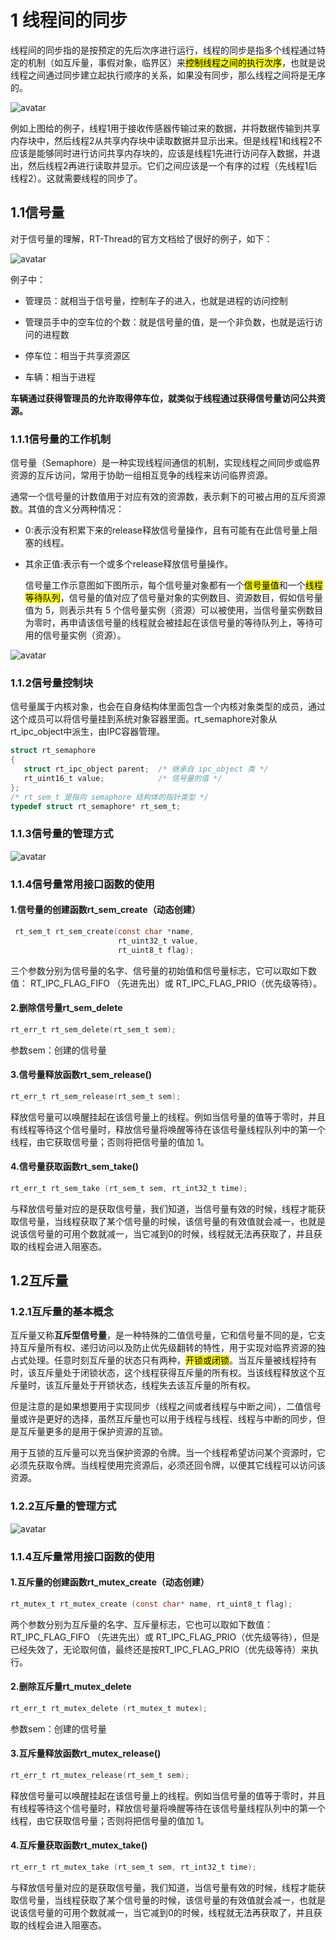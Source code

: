 # 1 线程间的同步

  线程间的同步指的是按预定的先后次序进行运行，线程的同步是指多个线程通过特定的机制（如互斥量，事假对象，临界区）来<mark>控制线程之间的执行次序</mark>，也就是说线程之间通过同步建立起执行顺序的关系，如果没有同步，那么线程之间将是无序的。

<img src="https://www.rt-thread.org/document/site/rt-thread-version/rt-thread-standard/programming-manual/ipc1/figures/06inter_ths_commu1.png" title="" alt="avatar" data-align="center">

例如上图给的例子，线程1用于接收传感器传输过来的数据，并将数据传输到共享内存块中，然后线程2从共享内存块中读取数据并显示出来。但是线程1和线程2不应该是能够同时进行访问共享内存块的，应该是线程1先进行访问存入数据，并退出，然后线程2再进行读取并显示。它们之间应该是一个有序的过程（先线程1后线程2）。这就需要线程的同步了。

## 1.1信号量

对于信号量的理解，RT-Thread的官方文档给了很好的例子，如下：

![avatar](https://img-blog.csdnimg.cn/e412dfdc89fb42ce9917656a15e1cbab.png)

例子中：

- 管理员：就相当于信号量，控制车子的进入，也就是进程的访问控制

- 管理员手中的空车位的个数：就是信号量的值，是一个非负数，也就是运行访问的进程数

- 停车位：相当于共享资源区

- 车辆：相当于进程

**车辆通过获得管理员的允许取得停车位，就类似于线程通过获得信号量访问公共资源。**

### 1.1.1信号量的工作机制

信号量（Semaphore）是一种实现线程间通信的机制，实现线程之间同步或临界资源的互斥访问，常用于协助一组相互竞争的线程来访问临界资源。

通常一个信号量的计数值用于对应有效的资源数，表示剩下的可被占用的互斥资源数。其值的含义分两种情况：

- 0:表示没有积累下来的release释放信号量操作，且有可能有在此信号量上阻塞的线程。

- 其余正值:表示有一个或多个release释放信号量操作。
  
  信号量工作示意图如下图所示，每个信号量对象都有一个<mark>信号量值</mark>和一个<mark>线程等待队列</mark>，信号量的值对应了信号量对象的实例数目、资源数目，假如信号量值为 5，则表示共有 5 个信号量实例（资源）可以被使用，当信号量实例数目为零时，再申请该信号量的线程就会被挂起在该信号量的等待队列上，等待可用的信号量实例（资源）。

<img src="https://www.rt-thread.org/document/site/rt-thread-version/rt-thread-standard/programming-manual/ipc1/figures/06sem_work.png" title="" alt="avatar" data-align="center">

### 1.1.2信号量控制块

  信号量属于内核对象，也会在自身结构体里面包含一个内核对象类型的成员，通过这个成员可以将信号量挂到系统对象容器里面。rt_semaphore对象从rt_ipc_object中派生，由IPC容器管理。

```c
struct rt_semaphore
{
   struct rt_ipc_object parent;  /* 继承自 ipc_object 类 */
   rt_uint16_t value;            /* 信号量的值 */
};
/* rt_sem_t 是指向 semaphore 结构体的指针类型 */
typedef struct rt_semaphore* rt_sem_t;
```

### 1.1.3信号量的管理方式

<img title="" src="https://www.rt-thread.org/document/site/rt-thread-version/rt-thread-standard/programming-manual/ipc1/figures/06sem_ops.png" alt="avatar" data-align="center">

### 1.1.4信号量常用接口函数的使用

#### 1.信号量的创建函数rt_sem_create（动态创建）

```c
 rt_sem_t rt_sem_create(const char *name,
                        rt_uint32_t value,
                        rt_uint8_t flag);
```

三个参数分别为信号量的名字、信号量的初始值和信号量标志，它可以取如下数值： RT_IPC_FLAG_FIFO （先进先出）或 RT_IPC_FLAG_PRIO（优先级等待）。

#### 2.删除信号量rt_sem_delete

```c
rt_err_t rt_sem_delete(rt_sem_t sem);
```

参数sem：创建的信号量

#### 3.信号量释放函数rt_sem_release()

```c
rt_err_t rt_sem_release(rt_sem_t sem);
```

释放信号量可以唤醒挂起在该信号量上的线程。例如当信号量的值等于零时，并且有线程等待这个信号量时，释放信号量将唤醒等待在该信号量线程队列中的第一个线程，由它获取信号量；否则将把信号量的值加 1。

#### 4.信号量获取函数rt_sem_take()

```c
rt_err_t rt_sem_take (rt_sem_t sem, rt_int32_t time);
```

与释放信号量对应的是获取信号量，我们知道，当信号量有效的时候，线程才能获取信号量，当线程获取了某个信号量的时候，该信号量的有效值就会减一，也就是说该信号量的可用个数就减一，当它减到0的时候，线程就无法再获取了，并且获取的线程会进入阻塞态。

## 1.2互斥量

### 1.2.1互斥量的基本概念

互斥量又称**互斥型信号量**，是一种特殊的二值信号量，它和信号量不同的是，它支持互斥量所有权、递归访问以及防止优先级翻转的特性，用于实现对临界资源的独占式处理。任意时刻互斥量的状态只有两种，<mark>开锁或闭锁</mark>。当互斥量被线程持有时，该互斥量处于闭锁状态，这个线程获得互斥量的所有权。当该线程释放这个互斥量时，该互斥量处于开锁状态，线程失去该互斥量的所有权。

但是注意的是如果想要用于实现同步（线程之间或者线程与中断之间），二值信号量或许是更好的选择，虽然互斥量也可以用于线程与线程、线程与中断的同步，但是互斥量更多的是用于保护资源的互锁。

用于互锁的互斥量可以充当保护资源的令牌。当一个线程希望访问某个资源时，它必须先获取令牌。当线程使用完资源后，必须还回令牌，以便其它线程可以访问该资源。

### 1.2.2互斥量的管理方式

<img src="https://www.rt-thread.org/document/site/rt-thread-version/rt-thread-standard/programming-manual/ipc1/figures/06mutex_ops.png" title="" alt="avatar" data-align="left">

### 1.1.4互斥量常用接口函数的使用

#### 1.互斥量的创建函数rt_mutex_create（动态创建）

```c
rt_mutex_t rt_mutex_create (const char* name, rt_uint8_t flag);
```

两个参数分别为互斥量的名字、互斥量标志，它也可以取如下数值： RT_IPC_FLAG_FIFO （先进先出）或 RT_IPC_FLAG_PRIO（优先级等待），但是已经失效了，无论取何值，最终还是按RT_IPC_FLAG_PRIO（优先级等待）来执行。

#### 2.删除互斥量rt_mutex_delete

```c
rt_err_t rt_mutex_delete (rt_mutex_t mutex);
```

参数sem：创建的信号量

#### 3.互斥量释放函数rt_mutex_release()

```c
rt_err_t rt_mutex_release(rt_sem_t sem);
```

释放信号量可以唤醒挂起在该信号量上的线程。例如当信号量的值等于零时，并且有线程等待这个信号量时，释放信号量将唤醒等待在该信号量线程队列中的第一个线程，由它获取信号量；否则将把信号量的值加 1。

#### 4.互斥量获取函数rt_mutex_take()

```c
rt_err_t rt_mutex_take (rt_sem_t sem, rt_int32_t time);
```

与释放信号量对应的是获取信号量，我们知道，当信号量有效的时候，线程才能获取信号量，当线程获取了某个信号量的时候，该信号量的有效值就会减一，也就是说该信号量的可用个数就减一，当它减到0的时候，线程就无法再获取了，并且获取的线程会进入阻塞态。
